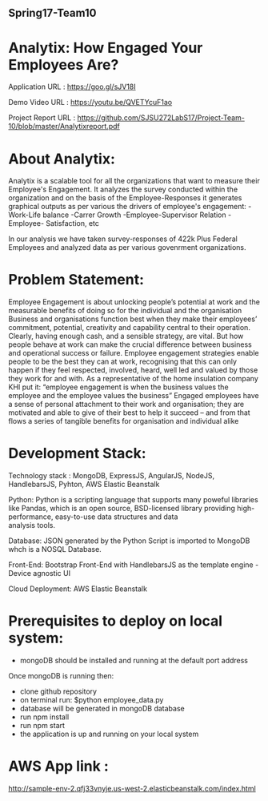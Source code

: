 ## Spring17-Team10

# Analytix: How Engaged Your Employees Are?

Application URL :  https://goo.gl/sJV18I

Demo Video URL : https://youtu.be/QVETYcuF1ao

Project Report URL : https://github.com/SJSU272LabS17/Project-Team-10/blob/master/Analytixreport.pdf

# About Analytix:

Analytix is a scalable tool for all the organizations that want to measure their Employee's Engagement. 
It analyzes the survey conducted within the organization and on the basis of the Employee-Responses it generates graphical outputs as per various the drivers of employee's engagement:
-Work-Life balance
-Carrer Growth
-Employee-Supervisor Relation
-Employee- Satisfaction, etc

In our analysis we have taken survey-responses of 422k Plus Federal Employees and analyzed data as per various govenrment organizations.

# Problem Statement:

Employee Engagement is about unlocking people’s potential at work and the measurable benefits of doing so for the individual and the organisation
Business and organisations function best when they make their employees’ commitment, potential, creativity and capability central to their operation. Clearly, having enough cash, and a sensible strategy, are vital. But how people behave at work can make the crucial difference between business and operational success or failure. 
Employee engagement strategies enable people to be the best they can at work, recognising that this can only happen if they feel respected, involved, heard, well led and valued by those they work for and with. As a representative of the home insulation company KHI put it: “employee engagement is when the business values the employee and the employee values the business” 
Engaged employees have a sense of personal attachment to their work and organisation; they are motivated and able to give of their best to help it succeed – and from that flows a series of tangible benefits for organisation and individual alike

# Development Stack:

Technology stack :  MongoDB, ExpressJS, AngularJS, NodeJS, HandlebarsJS, Pyhton, AWS Elastic Beanstalk

Python: Python is a scripting language that supports many poweful libraries like Pandas, which is an open source,
         BSD-licensed library providing high-performance, easy-to-use data structures and data  
         analysis tools.

Database: JSON generated by the Python Script is imported to MongoDB whch is a NOSQL Database.

Front-End: Bootstrap Front-End with HandlebarsJS as the template engine - Device agnostic UI

Cloud Deployment: AWS Elastic Beanstalk

# Prerequisites to deploy on local system:

- mongoDB should be installed and running at the default port address

Once mongoDB is running then:
- clone github repository
- on terminal run: $python employee_data.py
- database will be generated in mongoDB database
- run npm install
- run npm start
- the application is up and running on your local system

# AWS App link :

http://sample-env-2.qfj33vnyje.us-west-2.elasticbeanstalk.com/index.html
